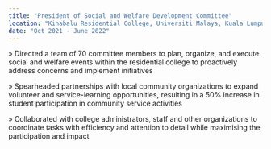 ```yaml
---
title: "President of Social and Welfare Development Committee"
location: "Kinabalu Residential College, Universiti Malaya, Kuala Lumpur, Malaysia"
date: "Oct 2021 - June 2022"
---
```


» Directed a team of 70 committee members to plan, organize, and execute social and welfare events within the residential college to proactively address concerns and implement initiatives

» Spearheaded partnerships with local community organizations to expand volunteer and service-learning opportunities, resulting in a 50% increase in student participation in community service activities

» Collaborated with college administrators, staff and other organizations to coordinate tasks with efficiency and attention to detail while maximising the participation and impact
